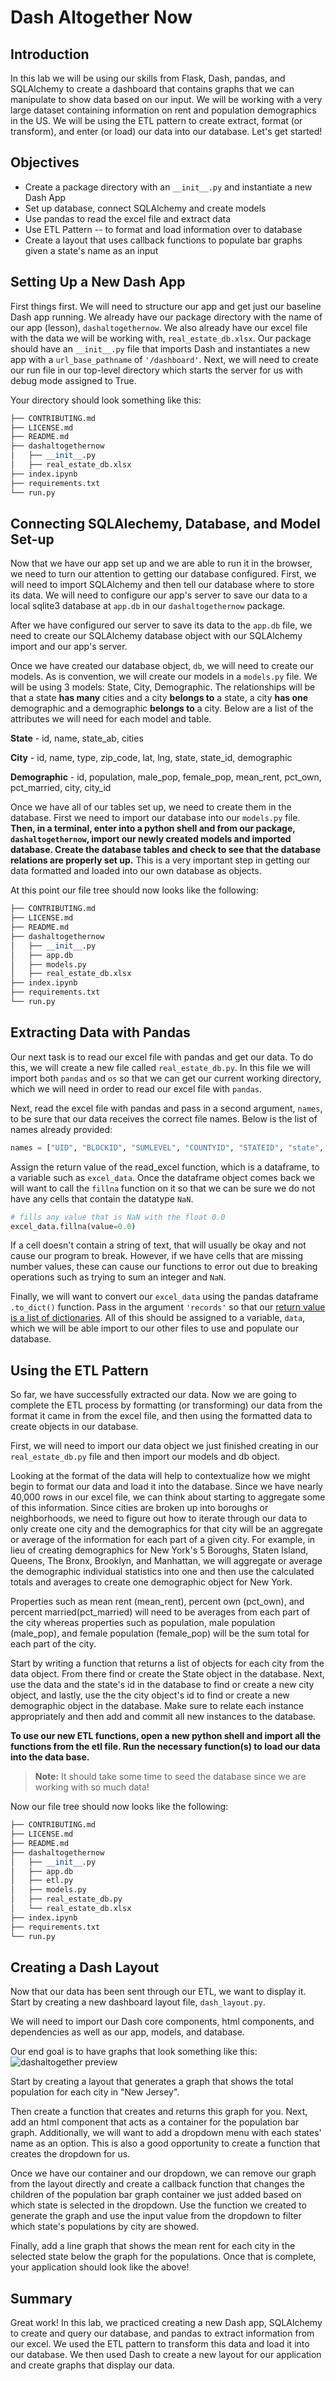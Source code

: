 
# Dash Altogether Now

## Introduction
In this lab we will be using our skills from Flask, Dash, pandas, and SQLAlchemy to create a dashboard that contains graphs that we can manipulate to show data based on our input. We will be working with a very large dataset containing information on rent and population demographics in the US. We will be using the ETL pattern to create extract, format (or transform), and enter (or load) our data into our database. Let's get started!

## Objectives
* Create a package directory with an `__init__.py` and instantiate a new Dash App
* Set up database, connect SQLAlchemy and create models
* Use pandas to read the excel file and extract data
* Use ETL Pattern -- to format and load information over to database
* Create a layout that uses callback functions to populate bar graphs given a state's name as an input

## Setting Up a New Dash App

First things first. We will need to structure our app and get just our baseline Dash app running. We already have our package directory with the name of our app (lesson), `dashaltogethernow`. We also already have our excel file with the data we will be working with, `real_estate_db.xlsx`. Our package should have an `__init__.py` file that imports Dash and instantiates a new app with a `url_base_pathname` of `'/dashboard'`. Next, we will need to create our run file in our top-level directory which starts the server for us with debug mode assigned to True.

Your directory should look something like this:
```python
├── CONTRIBUTING.md
├── LICENSE.md
├── README.md
├── dashaltogethernow
│   ├── __init__.py
│   ├── real_estate_db.xlsx
├── index.ipynb
├── requirements.txt
└── run.py
```

## Connecting SQLAlechemy, Database, and Model Set-up

Now that we have our app set up and we are able to run it in the browser, we need to turn our attention to getting our database configured. First, we will need to import SQLAlchemy and then tell our database where to store its data. We will need to configure our app's server to save our data to a local sqlite3 database at `app.db` in our `dashaltogethernow` package.

After we have configured our server to save its data to the `app.db` file, we need to create our SQLAlchemy database object with our SQLAlchemy import and our app's server.

Once we have created our database object, `db`, we will need to create our models. As is convention, we will create our models in a `models.py` file. We will be using 3 models: State, City, Demographic. The relationships will be that a state **has many** cities and a city **belongs to** a state, a city **has one** demographic and a demographic **belongs to** a city. Below are a list of the attributes we will need for each model and table.

**State** - id, name, state_ab, cities

**City** - id, name, type, zip_code, lat, lng, state, state_id, demographic

**Demographic** - id, population, male_pop, female_pop, mean_rent, pct_own, pct_married, city, city_id

Once we have all of our tables set up, we need to create them in the database. First we need to import our database into our `models.py` file. **Then, in a terminal, enter into a python shell and from our package, `dashaltogethernow`, import our newly created models and imported database. Create the database tables and check to see that the database relations are properly set up.** This is a very important step in getting our data formatted and loaded into our own database as objects.

At this point our file tree should now looks like the following:
```python
├── CONTRIBUTING.md
├── LICENSE.md
├── README.md
├── dashaltogethernow
│   ├── __init__.py
│   ├── app.db
│   ├── models.py
│   ├── real_estate_db.xlsx
├── index.ipynb
├── requirements.txt
└── run.py
```

## Extracting Data with Pandas

Our next task is to read our excel file with pandas and get our data. To do this, we will create a new file called `real_estate_db.py`. In this file we will import both `pandas` and `os` so that we can get our current working directory, which we will need in order to read our excel file with `pandas`.

Next, read the excel file with pandas and pass in a second argument, `names`, to be sure that our data receives the correct file names. Below is the list of names already provided:

```python
names = ["UID", "BLOCKID", "SUMLEVEL", "COUNTYID", "STATEID", "state", "state_ab", "city", "place", "type", "primary", "zip_code", "area_code", "lat", "lng", "ALand", "AWater", "pop", "male_pop", "female_pop", "rent_mean", "rent_median", "rent_stdev", "rent_sample_weight", "rent_samples", "rent_gt_10", "rent_gt_15", "rent_gt_20", "rent_gt_25", "rent_gt_30", "rent_gt_35", "rent_gt_40", "rent_gt_50", "universe_samples", "used_samples", "hi_mean", "hi_median", "hi_stdev", "hi_sample_weight", "hi_samples", "family_mean", "family_median", "family_stdev", "family_sample_weight", "family_samples", "hc_mortgage_mean", "hc_mortgage_median", "hc_mortgage_stdev", "hc_mortgage_sample_weight", "hc_mortgage_samples", "hc_mean", "hc_median", "hc_stdev", "hc_samples", "hc_sample_weight", "home_equity_second_mortgage", "second_mortgage", "home_equity", "debt", "second_mortgage_cdf", "home_equity_cdf", "debt_cdf", "hs_degree", "hs_degree_male", "hs_degree_female", "male_age_mean", "male_age_median", "male_age_stdev", "male_age_sample_weight", "male_age_samples", "female_age_mean", "female_age_median", "female_age_stdev", "female_age_sample_weight", "female_age_samples", "pct_own", "married", "married_snp", "separated", "divorced"]
```

Assign the return value of the read_excel function, which is a dataframe, to a variable such as `excel_data`. Once the dataframe object comes back we will want to call the `fillna` function on it so that we can be sure we do not have any cells that contain the datatype `NaN`.

```python
# fills any value that is NaN with the float 0.0
excel_data.fillna(value=0.0)
```

If a cell doesn't contain a string of text, that will usually be okay and not cause our program to break. However, if we have cells that are missing number values, these can cause our functions to error out due to breaking operations such as trying to sum an integer and `NaN`.

Finally, we will want to convert our `excel_data` using the pandas dataframe `.to_dict()` function.  Pass in the argument `'records'` so that our [return value is a list of dictionaries](https://pandas.pydata.org/pandas-docs/stable/generated/pandas.DataFrame.to_dict.html).  All of this should be assigned to a variable, `data`, which we will be able import to our other files to use and populate our database.

## Using the ETL Pattern

So far, we have successfully extracted our data. Now we are going to complete the ETL process by formatting (or transforming) our data from the format it came in from the excel file, and then using the formatted data to create objects in our database.

First, we will need to import our data object we just finished creating in our `real_estate_db.py` file and then import our models and db object.

Looking at the format of the data will help to contextualize how we might begin to format our data and load it into the database. Since we have nearly 40,000 rows in our excel file, we can think about starting to aggregate some of this information. Since cities are broken up into boroughs or neighborhoods, we need to figure out how to iterate through our data to only create one city and the demographics for that city will be an aggregate or average of the information for each part of a given city. For example, in lieu of creating demographics for New York's 5 Boroughs, Staten Island, Queens, The Bronx, Brooklyn, and Manhattan, we will aggregate or average the demographic individual statistics into one and then use the calculated totals and averages to create one demographic object for New York.

Properties such as mean rent (mean_rent), percent own (pct_own), and percent married(pct_married) will need to be averages from each part of the city whereas properties such as population, male population (male_pop), and female population (female_pop) will be the sum total for each part of the city.

Start by writing a function that returns a list of objects for each city from the data object. From there find or create the State object in the database. Next, use the data and the state's id in the database to find or create a new city object, and lastly, use the the city object's id to find or create a new demographic object in the database. Make sure to relate each instance appropriately and then add and commit all new instances to the database.

**To use our new ETL functions, open a new python shell and import all the functions from the etl file. Run the necessary function(s) to load our data into the data base.**

> **Note:** It should take some time to seed the database since we are working with so much data!

Now our file tree should now looks like the following:
```python
├── CONTRIBUTING.md
├── LICENSE.md
├── README.md
├── dashaltogethernow
│   ├── __init__.py
│   ├── app.db
│   ├── etl.py
│   ├── models.py
│   ├── real_estate_db.py
│   └── real_estate_db.xlsx
├── index.ipynb
├── requirements.txt
└── run.py
```

## Creating a Dash Layout

Now that our data has been sent through our ETL, we want to display it. Start by creating a new dashboard layout file, `dash_layout.py`.

We will need to import our Dash core components, html components, and dependencies as well as our app, models, and database.

Our end goal is to have graphs that look something like this:
![dashaltogether preview](./dashaltogether_preview.png)

Start by creating a layout that generates a graph that shows the total population for each city in "New Jersey".

Then create a function that creates and returns this graph for you. Next, add an html component that acts as a container for the population bar graph. Additionally, we will want to add a dropdown menu with each states' name as an option. This is also a good opportunity to create a function that creates the dropdown for us.

Once we have our container and our dropdown, we can remove our graph from the layout directly and create a callback function that changes the children of the population bar graph container we just added based on which state is selected in the dropdown. Use the function we created to generate the graph and use the input value from the dropdown to filter which state's populations by city are showed.

Finally, add a line graph that shows the mean rent for each city in the selected state below the graph for the populations. Once that is complete, your application should look like the above!

## Summary

Great work! In this lab, we practiced creating a new Dash app, SQLAlchemy to create and query our database, and pandas to extract information from our excel. We used the ETL pattern to transform this data and load it into our database. We then used Dash to create a new layout for our application and create graphs that display our data.
